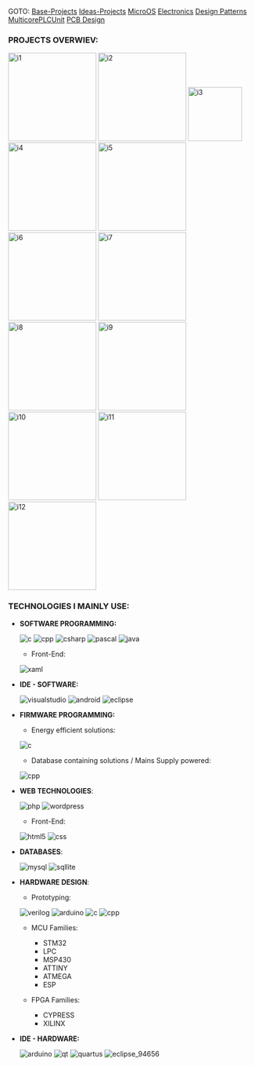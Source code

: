 GOTO: [Base-Projects](https://github.com/DamianKJKujawski/Base-Projects) [Ideas-Projects](https://github.com/DamianKJKujawski/Ideas-Projects) [MicroOS](https://github.com/DamianKJKujawski/MicroOS) [Electronics](https://github.com/DamianKJKujawski/Electronics) [Design Patterns](https://github.com/DamianKJKujawski/DesignPatterns) [MulticorePLCUnit](https://github.com/DamianKJKujawski/MulticorePLCUnit) [PCB Design](https://github.com/DamianKJKujawski/PCB)


### PROJECTS OVERWIEV:

<img src="https://github.com/DamianKJKujawski/Base-Projects/assets/160174331/d0922a4b-0dfc-4e24-85c0-679c9a000489" alt="i1" style="height:180px;"> <img src="https://github.com/DamianKJKujawski/Base-Projects/assets/160174331/34271491-5f07-4c16-9963-a1e73bfd446b" alt="i2" style="height:180px;"> <img src="https://github.com/DamianKJKujawski/Base-Projects/assets/160174331/7a0f1b09-13c1-4e79-80ee-067c195ef684" alt="i3" style="height:110px;"> <img src="https://github.com/DamianKJKujawski/PCB/assets/160174331/518f5a54-8ba5-4e70-8c17-e57654997c92" alt="i4" style="height:180px;"> <img src="https://github.com/DamianKJKujawski/PCB/assets/160174331/ec14f3ef-ac88-42a4-b10b-05f8bec9cfd2" alt="i5" style="height:180px;"> <img src="https://github.com/DamianKJKujawski/TinyOS/assets/160174331/4f0a33c8-c478-4984-ba18-c1bda71e95c3" alt="i6" style="height:180px;"> <img src="https://github.com/DamianKJKujawski/Electronics/assets/160174331/c0625742-801d-42d7-80d7-0df6dd739875" alt="i7" style="height:180px;"> <img src="https://github.com/DamianKJKujawski/DamianKJKujawski/assets/160174331/e6d47e19-41f8-4629-80c9-ed68a6487a6a" alt="i8" style="height:180px;"> <img src="https://github.com/DamianKJKujawski/DamianKJKujawski/assets/160174331/a793ceea-deac-443f-aa0c-dda869748722" alt="i9" style="height:180px;"> <img src="https://github.com/DamianKJKujawski/DamianKJKujawski/assets/160174331/94661f8b-d860-4be2-91c2-2c7099fb7166" alt="i10" style="height:180px;"> <img src="https://github.com/DamianKJKujawski/DamianKJKujawski/assets/160174331/b0c89f53-8298-4484-a8b5-cd56b84cb026" alt="i11" style="height:180px;"> <img src="https://github.com/DamianKJKujawski/DamianKJKujawski/assets/160174331/c7a50079-8ac7-4475-8f74-ddcd0c5a870c" alt="i12" style="height:180px;"> 


### TECHNOLOGIES I MAINLY USE:

- __SOFTWARE PROGRAMMING:__

  ![c](https://github.com/DamianKJKujawski/DamianKJKujawski/assets/160174331/07d80066-1029-48d8-970e-058175ee32f3)
  ![cpp](https://github.com/DamianKJKujawski/DamianKJKujawski/assets/160174331/14c80172-1ba2-4ade-b699-136d068fffc2)
  ![csharp](https://github.com/DamianKJKujawski/DamianKJKujawski/assets/160174331/4358133a-8228-4417-9c1a-c4967bd4d18d)
  ![pascal](https://github.com/DamianKJKujawski/DamianKJKujawski/assets/160174331/5631bfae-92e1-4feb-a2d5-1fe2291fb16d)
  ![java](https://github.com/DamianKJKujawski/DamianKJKujawski/assets/160174331/c4a66b9a-6f8f-4446-bf7e-64340a7f5878)

  - Front-End:

  ![xaml](https://github.com/DamianKJKujawski/DamianKJKujawski/assets/160174331/1f2fb4c1-190c-4ead-8eda-c870b22d231f)

- __IDE - SOFTWARE:__

  ![visualstudio](https://github.com/DamianKJKujawski/DamianKJKujawski/assets/160174331/c5539749-55b6-430b-848f-64c7050ca579) 
  ![android](https://github.com/DamianKJKujawski/DamianKJKujawski/assets/160174331/7559223e-6aba-4776-ab0e-d435a3f324b6)
  ![eclipse](https://github.com/DamianKJKujawski/DamianKJKujawski/assets/160174331/187577ea-430c-475b-b568-d0b278f1f7b6)

- __FIRMWARE PROGRAMMING:__

  - Energy efficient solutions:
    
  ![c](https://github.com/DamianKJKujawski/DamianKJKujawski/assets/160174331/07d80066-1029-48d8-970e-058175ee32f3)

  - Database containing solutions / Mains Supply powered:
    
  ![cpp](https://github.com/DamianKJKujawski/DamianKJKujawski/assets/160174331/14c80172-1ba2-4ade-b699-136d068fffc2)

- __WEB TECHNOLOGIES__:
  
  ![php](https://github.com/DamianKJKujawski/DamianKJKujawski/assets/160174331/c8fee59b-f632-4815-8260-bea2dbfe41dc)
  ![wordpress](https://github.com/DamianKJKujawski/DamianKJKujawski/assets/160174331/9ad1b49c-2042-48c6-83c1-19b1375aae44)

    - Front-End:

  ![html5](https://github.com/DamianKJKujawski/DamianKJKujawski/assets/160174331/65d9c097-9ed6-433f-b8e6-2b214ad97b00)
  ![css](https://github.com/DamianKJKujawski/DamianKJKujawski/assets/160174331/d42a4323-d2c3-42f5-a4b7-54936ae6e2a7)

- __DATABASES__:

  ![mysql](https://github.com/DamianKJKujawski/DamianKJKujawski/assets/160174331/0a90ccb9-8e4a-4098-9cae-fb7adf5f0537)
  ![sqllite](https://github.com/DamianKJKujawski/DamianKJKujawski/assets/160174331/d8149d51-20be-4d4e-b29b-e6e79bf0ce15)

- __HARDWARE DESIGN__:

  - Prototyping:

  ![verilog](https://github.com/DamianKJKujawski/DamianKJKujawski/assets/160174331/de536f02-f6d5-4de4-ae30-2d17ac6afc0a)
  ![arduino](https://github.com/DamianKJKujawski/DamianKJKujawski/assets/160174331/80e6fbf2-b446-4311-8be3-b2af72c5f9d7)
  ![c](https://github.com/DamianKJKujawski/DamianKJKujawski/assets/160174331/07d80066-1029-48d8-970e-058175ee32f3)
  ![cpp](https://github.com/DamianKJKujawski/DamianKJKujawski/assets/160174331/14c80172-1ba2-4ade-b699-136d068fffc2)
  
  - MCU Families:
    
     - STM32
     - LPC   
     - MSP430
     - ATTINY
     - ATMEGA
     - ESP
   
  - FPGA Families:
    
     - CYPRESS
     - XILINX

- __IDE - HARDWARE:__

  ![arduino](https://github.com/DamianKJKujawski/DamianKJKujawski/assets/160174331/80e6fbf2-b446-4311-8be3-b2af72c5f9d7)
  ![qt](https://github.com/DamianKJKujawski/DamianKJKujawski/assets/160174331/00e47a5f-bffd-4a04-9251-a6c07488fab9)
  ![quartus](https://github.com/DamianKJKujawski/DamianKJKujawski/assets/160174331/715f94f4-7266-488a-a27a-e61f2f4c5bb6)
  ![eclipse_94656](https://github.com/DamianKJKujawski/DamianKJKujawski/assets/160174331/a4da4b36-704e-4269-8f0e-b3371225a55b)
